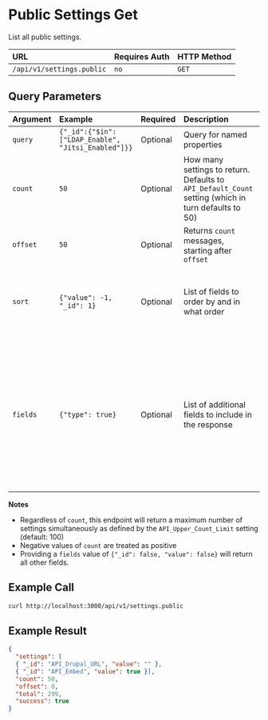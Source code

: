 # Public Settings Get

List all public settings.

| URL | Requires Auth | HTTP Method |
| :--- | :--- | :--- |
| `/api/v1/settings.public` | `no` | `GET` |

## Query Parameters

| Argument | Example | Required | Description | Format |
| :--- | :--- | :--- | :--- | :--- |
| `query` | `{"_id":{"$in":["LDAP_Enable", "Jitsi_Enabled"]}}` | Optional | Query for named properties | URL encoded JSON object |
| `count` | `50` | Optional | How many settings to return. Defaults to `API_Default_Count` setting (which in turn defaults to 50) | Integer |
| `offset` | `50` | Optional | Returns `count` messages, starting after `offset` | Positive integer |
| `sort` | `{"value": -1, "_id": 1}` | Optional | List of fields to order by and in what order | JSON object, with properties listed in desired order, with values of 1 or -1 for ascending or descending respectively. |
| `fields` | `{"type": true}` | Optional | List of additional fields to include in the response | JSON object. Possible additional field names: `_updatedAt`, `autocomplete`, `blocked`, `createdAt`, `enableQuery`, `group`, `hidden`, `i18nDescription`, `i18nLabel`, `packageValue`, `public`, `secret`, `section`, `sorter`, `meteorSettingsValue`, `ts`, `type`, `valueSource` |


**Notes**
 - Regardless of `count`, this endpoint will return a maximum number of settings simultaneously as defined by the  `API_Upper_Count_Limit` setting (default: 100)
 - Negative values of `count` are treated as positive
 - Providing a `fields` value of `{"_id": false, "value": false}` will return all other fields.

## Example Call

```bash
curl http://localhost:3000/api/v1/settings.public
```

## Example Result

```json
{
  "settings": [
  { "_id": "API_Drupal_URL", "value": "" },
  { "_id": "API_Embed", "value": true }],
  "count": 50,
  "offset": 0,
  "total": 299,
  "success": true
}
```
